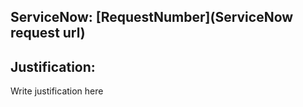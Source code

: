 ## ServiceNow: [RequestNumber](ServiceNow request url) 
## Justification: 
Write justification here
